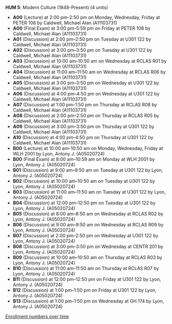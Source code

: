 **HUM 5**: Modern Culture (1848-Present) (4 units)

- **A00** (Lecture) at 2:00 pm–2:50 pm on Monday, Wednesday, Friday at PETER 108 by Caldwell, Michael Alan (A11103731)
- **A00** (Final Exam) at 3:00 pm–5:59 pm on Friday at PETER 108 by Caldwell, Michael Alan (A11103731)
- **A01** (Discussion) at 2:00 pm–2:50 pm on Tuesday at U301 122 by Caldwell, Michael Alan (A11103731)
- **A02** (Discussion) at 3:00 pm–3:50 pm on Tuesday at U301 122 by Caldwell, Michael Alan (A11103731)
- **A03** (Discussion) at 10:00 am–10:50 am on Wednesday at RCLAS R01 by Caldwell, Michael Alan (A11103731)
- **A04** (Discussion) at 11:00 am–11:50 am on Wednesday at RCLAS R06 by Caldwell, Michael Alan (A11103731)
- **A05** (Discussion) at 3:00 pm–3:50 pm on Wednesday at U301 122 by Caldwell, Michael Alan (A11103731)
- **A06** (Discussion) at 4:00 pm–4:50 pm on Wednesday at U301 122 by Caldwell, Michael Alan (A11103731)
- **A07** (Discussion) at 1:00 pm–1:50 pm on Thursday at RCLAS R08 by Caldwell, Michael Alan (A11103731)
- **A08** (Discussion) at 2:00 pm–2:50 pm on Thursday at RCLAS R05 by Caldwell, Michael Alan (A11103731)
- **A09** (Discussion) at 3:00 pm–3:50 pm on Thursday at U301 122 by Caldwell, Michael Alan (A11103731)
- **A10** (Discussion) at 4:00 pm–4:50 pm on Thursday at U301 122 by Caldwell, Michael Alan (A11103731)
- **B00** (Lecture) at 10:00 am–10:50 am on Monday, Wednesday, Friday at WLH 2001 by Lyon, Antony J. (A05020724)
- **B00** (Final Exam) at 8:00 am–10:59 am on Monday at WLH 2001 by Lyon, Antony J. (A05020724)
- **B01** (Discussion) at 9:00 am–9:50 am on Tuesday at U301 122 by Lyon, Antony J. (A05020724)
- **B02** (Discussion) at 10:00 am–10:50 am on Tuesday at U301 122 by Lyon, Antony J. (A05020724)
- **B03** (Discussion) at 11:00 am–11:50 am on Tuesday at U301 122 by Lyon, Antony J. (A05020724)
- **B04** (Discussion) at 12:00 pm–12:50 pm on Tuesday at U301 122 by Lyon, Antony J. (A05020724)
- **B05** (Discussion) at 8:00 am–8:50 am on Wednesday at RCLAS R02 by Lyon, Antony J. (A05020724)
- **B06** (Discussion) at 9:00 am–9:50 am on Wednesday at RCLAS R09 by Lyon, Antony J. (A05020724)
- **B07** (Discussion) at 2:00 pm–2:50 pm on Wednesday at U301 122 by Lyon, Antony J. (A05020724)
- **B08** (Discussion) at 3:00 pm–3:50 pm on Wednesday at CENTR 201 by Lyon, Antony J. (A05020724)
- **B09** (Discussion) at 10:00 am–10:50 am on Thursday at RCLAS R03 by Lyon, Antony J. (A05020724)
- **B10** (Discussion) at 11:00 am–11:50 am on Thursday at RCLAS R07 by Lyon, Antony J. (A05020724)
- **B11** (Discussion) at 12:00 pm–12:50 pm on Friday at U301 122 by Lyon, Antony J. (A05020724)
- **B12** (Discussion) at 1:00 pm–1:50 pm on Friday at U301 122 by Lyon, Antony J. (A05020724)
- **B13** (Discussion) at 1:00 pm–1:50 pm on Wednesday at GH 174 by Lyon, Antony J. (A05020724)

[Enrollment numbers over time](./HUM5.tsv)
